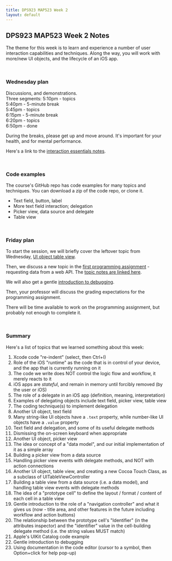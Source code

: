```yaml
---
title: DPS923 MAP523 Week 2
layout: default
---
```


## DPS923 MAP523 Week 2 Notes

The theme for this week is to learn and experience a number of user interaction capabilities and techniques. Along the way, you will work with more/new UI objects, and the lifecycle of an iOS app.  

<br>

### Wednesday plan

Discussions, and demonstrations.  
Three segments:
5:10pm - topics  
5:40pm - 5-minute break  
5:45pm - topics  
6:15pm - 5-minute break  
6:20pm - topics  
6:50pm - done  

During the breaks, please get up and move around. It's important for your health, and for mental performance. 

Here's a link to the [interaction essentials notes](interaction-essentials).

<br>

### Code examples

The course's GitHub repo has code examples for many topics and techniques. You can download a zip of the code repo, or clone it. 
* Text field, button, label 
* More text field interaction; delegation
* Picker view, data source and delegate 
* Table view

<br>

### Friday plan

To start the session, we will briefly cover the leftover topic from Wednesday, [UI object table view](https://dps923.ca/notes/interaction-essentials#ui-object---table-view). 

Then, we discuss a new topic in the [first programming assignment](/graded-work/assign1) - requesting data from a web API. The [topic notes are linked here](webapi-request-intro-sync). 

We will also get a gentle [introduction to debugging](debug-intro). 

Then, your professor will discuss the grading expectations for the programming assignment. 

There will be time available to work on the programming assignment, but probably not enough to complete it. 

<br>

### Summary

Here's a list of topics that we learned something about this week:
1. Xcode code "re-indent" (select, then Ctrl+I)
1. Role of the iOS "runtime" as the code that is in control of your device, and the app that is currently running on it 
1. The code we write does NOT control the logic flow and workflow, it merely reacts to it 
1. iOS apps are *stateful*, and remain in memory until forcibly removed (by the user or iOS)
1. The role of a delegate in an iOS app (definition, meaning, interpretation)
1. Examples of delegating objects include text field, picker view, table view 
1. The coding technique(s) to implement delegation 
1. Another UI object, text field
1. Many string-like UI objects have a `.text` property, while number-like UI objects have a `.value` property 
1. Text field and delegation, and some of its useful delegate methods 
1. Dismissing the on-screen keyboard when appropriate 
1. Another UI object, picker view 
1. The idea or concept of a "data model", and our initial implementation of it as a simple array 
1. Building a picker view from a data source 
1. Handling picker view events with delegate methods, and NOT with action connections 
1. Another UI object, table view, and creating a new Cocoa Touch Class, as a subclass of UITableViewController 
1. Building a table view from a data source (i.e. a data model), and handling table view events with delegate methods 
1. The idea of a "prototype cell" to define the layout / format / content of each cell in a table view 
1. Gentle introduction to the role of a "navigation controller" and what it gives us (now - title area, and other features in the future including workflow and action buttons)
1. The relationship between the prototype cell's "Identifier" (in the attributes inspector) and the "identifier" value in the cell-building delegate method (i.e. the string values MUST match)
1. Apple's UIKit Catalog code example 
1. Gentle introduction to debugging 
1. Using documentation in the code editor (cursor to a symbol, then Option+click for help pop-up)

<br>
